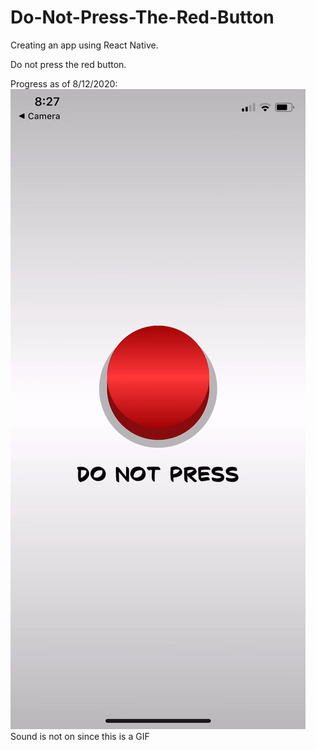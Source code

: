 # Do-Not-Press-The-Red-Button

Creating an app using React Native. 

Do not press the red button.

Progress as of 8/12/2020: 
![](buttonanimation.gif)
Sound is not on since this is a GIF

